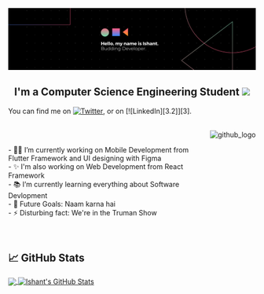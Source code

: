 
<img src="https://github.com/ishantsehrawat/ishantsehrawat/blob/main/banner.png" />
<h2 align='center'>I'm a Computer Science Engineering Student <img src="https://raw.githubusercontent.com/MartinHeinz/MartinHeinz/master/wave.gif" width="30px"></h2>
<!-- Actual text -->

You can find me on [![Twitter][1.2]][1], or on [![LinkedIn][3.2]][3].

<!-- Icons -->

[1.2]: http://i.imgur.com/wWzX9uB.png (twitter icon without padding)
[2.2]: https://raw.githubusercontent.com/MartinHeinz/MartinHeinz/master/linkedin-3-16.png (LinkedIn icon without padding)

<!-- Links to your social media accounts -->

[1]: https://twitter.com/Martin_Heinz_
[2]: https://www.linkedin.com/in/heinz-martin/

<br>
<img align="right" alt="github_logo" height="170px" src="https://miro.medium.com/max/1020/0*7Q3yvSIv_t0ioJ-Z.gif" />
<p>
  <br>
- 👨‍💻 I’m currently working on Mobile Development from Flutter Framework and UI designing with Figma<br>
- ✨ I'm also working on Web Development from React Framework<br>
- 📚 I’m currently learning everything about Software Devlopment<br>
- 💪 Future Goals: Naam karna hai<br>
- ⚡ Disturbing fact: We're in the Truman Show <br>
  <br><br>
</p>

## &#x1f4c8; GitHub Stats
<a href="https://github.com/ishantsehrawat/ishantsehrawat">
  <img align="center" src="https://github-readme-stats.vercel.app/api/top-langs/?username=ishantsehrawat&title_color=ffffff&text_color=c9cacc&icon_color=2bbc8a&bg_color=1d1f21&langs_count=3" />
</a>
<a href="https://github.com/ishantsehrawat/ishantsehrawat">
  <img align="center" src="https://github-readme-stats.vercel.app/api?username=ishantsehrawat&show_icons=true&line_height=27&count_private=true&title_color=ffffff&text_color=c9cacc&icon_color=2bbc8a&bg_color=1d1f21" alt="Ishant's GitHub Stats" />
</a>


